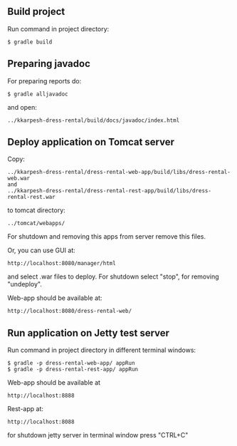 ## Build project
Run command in project directory:
```
$ gradle build
```
## Preparing javadoc
For preparing reports do:
```
$ gradle alljavadoc
```
and open:
```
../kkarpesh-dress-rental/build/docs/javadoc/index.html
```
## Deploy application on Tomcat server
Copy:
```
../kkarpesh-dress-rental/dress-rental-web-app/build/libs/dress-rental-web.war
and
../kkarpesh-dress-rental/dress-rental-rest-app/build/libs/dress-rental-rest.war
```
to tomcat directory:
```
../tomcat/webapps/
```
For shutdown and removing this apps from server remove this files.

Or, you can use GUI at:
```
http://localhost:8080/manager/html
```
and select .war files to deploy.
For shutdown select "stop", for removing "undeploy".

Web-app should be available at:
```
http://localhost:8080/dress-rental-web/
```
## Run application on Jetty test server
Run command in project directory in different terminal windows:
```
$ gradle -p dress-rental-web-app/ appRun
$ gradle -p dress-rental-rest-app/ appRun
```
Web-app should be available at
```
http://localhost:8888
```
Rest-app at:
```
http://localhost:8088
```
for shutdown jetty server in terminal window press "CTRL+C"